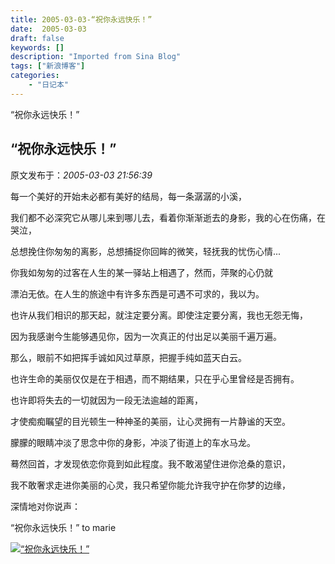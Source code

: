 ```yaml
---
title: 2005-03-03-“祝你永远快乐！”
date:  2005-03-03
draft: false
keywords: []
description: "Imported from Sina Blog"
tags: ["新浪博客"]
categories: 
    - "日记本"
---
```

“祝你永远快乐！”
## “祝你永远快乐！”

 原文发布于：*2005-03-03 21:56:39*

每一个美好的开始未必都有美好的结局，每一条潺潺的小溪，

我们都不必深究它从哪儿来到哪儿去，看着你渐渐逝去的身影，我的心在伤痛，在哭泣，

总想挽住你匆匆的离影，总想捕捉你回眸的微笑，轻抚我的忧伤心情...

你我如匆匆的过客在人生的某一驿站上相遇了，然而，萍聚的心仍就

漂泊无依。在人生的旅途中有许多东西是可遇不可求的，我以为。

也许从我们相识的那天起，就注定要分离。即使注定要分离，我也无怨无悔，

因为我感谢今生能够遇见你，因为一次真正的付出足以美丽千遍万遍。

那么，眼前不如把挥手诚如风过草原，把握手纯如蓝天白云。

也许生命的美丽仅仅是在于相遇，而不期结果，只在乎心里曾经是否拥有。

也许即将失去的一切就因为一段无法逾越的距离，

才使痴痴瞩望的目光顿生一种神圣的美丽，让心灵拥有一片静谧的天空。

朦朦的眼睛冲淡了思念中你的身影，冲淡了街道上的车水马龙。

蓦然回首，才发现依恋你竟到如此程度。我不敢渴望住进你沧桑的意识，

我不敢奢求走进你美丽的心灵，我只希望你能允许我守护在你梦的边缘，

深情地对你说声：

“祝你永远快乐！” to marie

[![&ldquo;祝你永远快乐！&rdquo;](http://s12.sinaimg.cn/middle/6983393849da99538b96b&amp;690)](http://s1.sinaimg.cn/middle/6983393849da995313230&amp;690)



